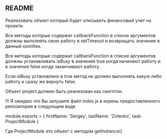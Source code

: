 ## README ##

Реализовать объект который будет описывать финансовый учет на проекте.

Все методы которые содержат callbackFunction в списке аргументов должны выполнять свою работу в setTimeout и возвращать значение в данный коллбек.

Все методы которые содержат callbackFunction в списке аргументов должны устанавливать isBusy в значение true когда начинают работу
и в значение false когда заканчивают работу.

Если isBusy установлено в true метод не должен выполнять какую либо работу и сразу же вернуть false.

Объект project должен быть реализован как синглтон.

!!! Я ожидаю что Вы запушите файл index.js в корень предоставленного репозитория в следующем виде

module.exports = {
   firstName: 'Sergey',
   lastName: 'Zotenko',
   task: ProjectModule
}

Где ProjectModule это объект с методом getInstance()
